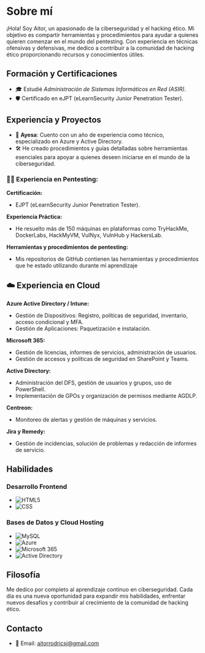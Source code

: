 # Sobre mí

¡Hola! Soy Aitor, un apasionado de la ciberseguridad y el hacking ético. Mi objetivo es compartir herramientas y procedimientos para ayudar a quienes quieren comenzar en el mundo del pentesting. Con experiencia en técnicas ofensivas y defensivas, me dedico a contribuir a la comunidad de hacking ético proporcionando recursos y conocimientos útiles.

## Formación y Certificaciones
- 🎓 Estudié *Administración de Sistemas Informáticos en Red (ASIR)*.
- 🛡 Certificado en eJPT (eLearnSecurity Junior Penetration Tester).

## Experiencia y Proyectos
- 💼 **Ayesa**: Cuento con un año de experiencia como técnico, especializado en Azure y Active Directory.
- 🛠 He creado procedimientos y guías detalladas sobre herramientas esenciales para apoyar a quienes deseen iniciarse en el mundo de la ciberseguridad.

### 🕵️‍♂️ Experiencia en Pentesting:

**Certificación:**
- EJPT (eLearnSecurity Junior Penetration Tester).

**Experiencia Práctica:**
- He resuelto más de 150 máquinas en plataformas como TryHackMe, DockerLabs, HackMyVM, VulNyx, VulnHub y HackersLab.

**Herramientas y procedimientos de pentesting:**
- Mis repositorios de GitHub contienen las herramientas y procedimientos que he estado utilizando durante mi aprendizaje

## ☁️ Experiencia en Cloud

**Azure Active Directory / Intune:**
- Gestión de Dispositivos: Registro, políticas de seguridad, inventario, acceso condicional y MFA.
- Gestión de Aplicaciones: Paquetización e instalación.

**Microsoft 365:**
- Gestión de licencias, informes de servicios, administración de usuarios.
- Gestión de accesos y políticas de seguridad en SharePoint y Teams.

**Active Directory:**
- Administración del DFS, gestión de usuarios y grupos, uso de PowerShell.
- Implementación de GPOs y organización de permisos mediante AGDLP.

**Centreon:**
- Monitoreo de alertas y gestión de máquinas y servicios.

**Jira y Remedy:**
- Gestión de incidencias, solución de problemas y redacción de informes de servicio.

## Habilidades

### Desarrollo Frontend
- ![HTML5](https://img.shields.io/badge/-HTML5-red)
- ![CSS](https://img.shields.io/badge/-CSS-blue)

### Bases de Datos y Cloud Hosting
- ![MySQL](https://img.shields.io/badge/-MySQL-lightblue)
- ![Azure](https://img.shields.io/badge/-Azure-blue)
- ![Microsoft 365](https://img.shields.io/badge/-Microsoft%20365-blue)
- ![Active Directory](https://img.shields.io/badge/-Active%20Directory-darkblue)

## Filosofía
Me dedico por completo al aprendizaje continuo en ciberseguridad. Cada día es una nueva oportunidad para expandir mis habilidades, enfrentar nuevos desafíos y contribuir al crecimiento de la comunidad de hacking ético.

## Contacto
- 📧 Email: [aitorrodricsj@gmail.com](mailto:aitorrodricsj@gmail.com)

